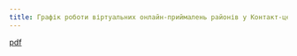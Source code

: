 ```yaml
---
title: Графік роботи віртуальних онлайн-приймалень районів у Контакт-центрі 1520 на березень 2021 року
---
```


[pdf](doc.pdf)